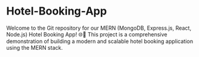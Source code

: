# Hotel-Booking-App
Welcome to the Git repository for our MERN (MongoDB, Express.js, React, Node.js) Hotel Booking App! 🌐🏨 This project is a comprehensive demonstration of building a modern and scalable hotel booking application using the MERN stack.
